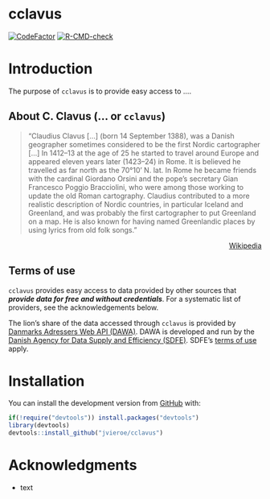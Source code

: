 
<!-- README.md is generated from README.Rmd. Please edit that file -->

# cclavus

<!-- badges: start -->

[![CodeFactor](https://www.codefactor.io/repository/github/jvieroe/cclavus/badge)](https://www.codefactor.io/repository/github/jvieroe/cclavus)
[![R-CMD-check](https://github.com/jvieroe/cclavus/workflows/R-CMD-check/badge.svg)](https://github.com/jvieroe/cclavus/actions)
<!-- badges: end -->

# Introduction

The purpose of `cclavus` is to provide easy access to ….

## About C. Clavus (… or `cclavus`)

> “Claudius Clavus \[…\] (born 14 September 1388), was a Danish
> geographer sometimes considered to be the first Nordic cartographer
> \[…\] In 1412–13 at the age of 25 he started to travel around Europe
> and appeared eleven years later (1423–24) in Rome. It is believed he
> travelled as far north as the 70°10’ N. lat. In Rome he became friends
> with the cardinal Giordano Orsini and the pope’s secretary Gian
> Francesco Poggio Bracciolini, who were among those working to update
> the old Roman cartography. Claudius contributed to a more realistic
> description of Nordic countries, in particular Iceland and Greenland,
> and was probably the first cartographer to put Greenland on a map. He
> is also known for having named Greenlandic places by using lyrics from
> old folk songs.”

<div style="text-align: right">

[Wikipedia](https://en.wikipedia.org/wiki/Claudius_Clavus)

</div>

## Terms of use

`cclavus` provides easy access to data provided by other sources that
***provide data for free and without credentials***. For a systematic
list of providers, see the acknowledgements below.

The lion’s share of the data accessed through `cclavus` is provided by
[Danmarks Adressers Web API
(DAWA)](https://dawadocs.dataforsyningen.dk/). DAWA is developed and run
by the [Danish Agency for Data Supply and Efficiency
(SDFE)](https://eng.sdfe.dk/). SDFE’s [terms of
use](https://download.kortforsyningen.dk/content/vilk%C3%A5r-og-betingelser)
apply.

<!-- tictoc::tic() -->
<!-- bl <- cc_readBaseLayer() -->
<!-- tictoc::toc() -->
<!-- tictoc::tic() -->
<!-- bl2 <- cc_getBaseLayer() -->
<!-- tictoc::toc() -->

# Installation

You can install the development version from
[GitHub](https://github.com/) with:

``` r
if(!require("devtools")) install.packages("devtools")
library(devtools)
devtools::install_github("jvieroe/cclavus")
```

# Acknowledgments

-   text
